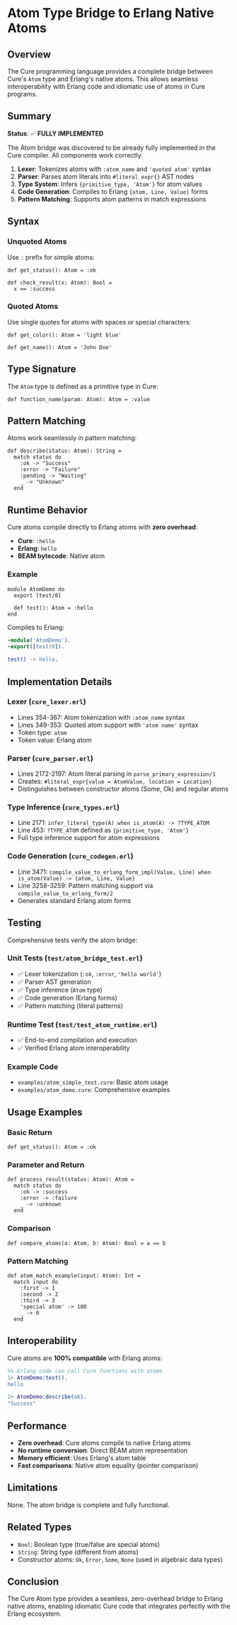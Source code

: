 # Atom Type Bridge to Erlang Native Atoms

## Overview

The Cure programming language provides a complete bridge between Cure's `Atom` type and Erlang's native atoms. This allows seamless interoperability with Erlang code and idiomatic use of atoms in Cure programs.

## Summary

**Status**: ✅ **FULLY IMPLEMENTED**

The Atom bridge was discovered to be already fully implemented in the Cure compiler. All components work correctly:

1. **Lexer**: Tokenizes atoms with `:atom_name` and `'quoted atom'` syntax
2. **Parser**: Parses atom literals into `#literal_expr{}` AST nodes
3. **Type System**: Infers `{primitive_type, 'Atom'}` for atom values
4. **Code Generation**: Compiles to Erlang `{atom, Line, Value}` forms
5. **Pattern Matching**: Supports atom patterns in match expressions

## Syntax

### Unquoted Atoms

Use `:` prefix for simple atoms:

```cure
def get_status(): Atom = :ok

def check_result(x: Atom): Bool =
  x == :success
```

### Quoted Atoms

Use single quotes for atoms with spaces or special characters:

```cure
def get_color(): Atom = 'light blue'

def get_name(): Atom = 'John Doe'
```

## Type Signature

The `Atom` type is defined as a primitive type in Cure:

```cure
def function_name(param: Atom): Atom = :value
```

## Pattern Matching

Atoms work seamlessly in pattern matching:

```cure
def describe(status: Atom): String =
  match status do
    :ok -> "Success"
    :error -> "Failure"
    :pending -> "Waiting"
    _ -> "Unknown"
  end
```

## Runtime Behavior

Cure atoms compile directly to Erlang atoms with **zero overhead**:

- **Cure**: `:hello` 
- **Erlang**: `hello`
- **BEAM bytecode**: Native atom

### Example

```cure
module AtomDemo do
  export [test/0]
  
  def test(): Atom = :hello
end
```

Compiles to Erlang:

```erlang
-module('AtomDemo').
-export([test/0]).

test() -> hello.
```

## Implementation Details

### Lexer (`cure_lexer.erl`)

- Lines 354-367: Atom tokenization with `:atom_name` syntax
- Lines 349-353: Quoted atom support with `'atom name'` syntax
- Token type: `atom`
- Token value: Erlang atom

### Parser (`cure_parser.erl`)

- Lines 2172-2197: Atom literal parsing in `parse_primary_expression/1`
- Creates: `#literal_expr{value = AtomValue, location = Location}`
- Distinguishes between constructor atoms (Some, Ok) and regular atoms

### Type Inference (`cure_types.erl`)

- Line 2171: `infer_literal_type(A) when is_atom(A) -> ?TYPE_ATOM`
- Line 453: `?TYPE_ATOM` defined as `{primitive_type, 'Atom'}`
- Full type inference support for atom expressions

### Code Generation (`cure_codegen.erl`)

- Line 3471: `compile_value_to_erlang_form_impl(Value, Line) when is_atom(Value) -> {atom, Line, Value}`
- Line 3258-3259: Pattern matching support via `compile_value_to_erlang_form/2`
- Generates standard Erlang atom forms

## Testing

Comprehensive tests verify the atom bridge:

### Unit Tests (`test/atom_bridge_test.erl`)

- ✅ Lexer tokenization (`:ok`, `:error`, `'hello world'`)
- ✅ Parser AST generation
- ✅ Type inference (`Atom` type)
- ✅ Code generation (Erlang forms)
- ✅ Pattern matching (literal patterns)

### Runtime Test (`test/test_atom_runtime.erl`)

- ✅ End-to-end compilation and execution
- ✅ Verified Erlang atom interoperability

### Example Code

- `examples/atom_simple_test.cure`: Basic atom usage
- `examples/atom_demo.cure`: Comprehensive examples

## Usage Examples

### Basic Return

```cure
def get_status(): Atom = :ok
```

### Parameter and Return

```cure
def process_result(status: Atom): Atom =
  match status do
    :ok -> :success
    :error -> :failure
    _ -> :unknown
  end
```

### Comparison

```cure
def compare_atoms(a: Atom, b: Atom): Bool = a == b
```

### Pattern Matching

```cure
def atom_match_example(input: Atom): Int =
  match input do
    :first -> 1
    :second -> 2
    :third -> 3
    'special atom' -> 100
    _ -> 0
  end
```

## Interoperability

Cure atoms are **100% compatible** with Erlang atoms:

```erlang
%% Erlang code can call Cure functions with atoms
1> AtomDemo:test().
hello

2> AtomDemo:describe(ok).
"Success"
```

## Performance

- **Zero overhead**: Cure atoms compile to native Erlang atoms
- **No runtime conversion**: Direct BEAM atom representation
- **Memory efficient**: Uses Erlang's atom table
- **Fast comparisons**: Native atom equality (pointer comparison)

## Limitations

None. The atom bridge is complete and fully functional.

## Related Types

- `Bool`: Boolean type (true/false are special atoms)
- `String`: String type (different from atoms)
- Constructor atoms: `Ok`, `Error`, `Some`, `None` (used in algebraic data types)

## Conclusion

The Cure Atom type provides a seamless, zero-overhead bridge to Erlang native atoms, enabling idiomatic Cure code that integrates perfectly with the Erlang ecosystem.
